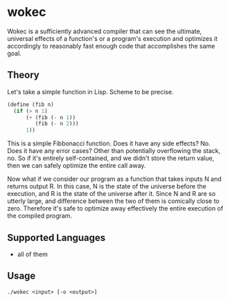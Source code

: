 # wokec

Wokec is a sufficiently advanced compiler that can see the ultimate, universal
effects of a function's or a program's execution and optimizes it accordingly
to reasonably fast enough code that accomplishes the same goal.

## Theory

Let's take a simple function in Lisp.  Scheme to be precise.

```scheme
(define (fib n)
  (if (> n 1)
      (+ (fib (- n 1))
         (fib (- n 2)))
      1))
```

This is a simple Fibbonacci function.  Does it have any side effects?  No.
Does it have any error cases?  Other than potentially overflowing the stack,
no.  So if it's entirely self-contained, and we didn't store the return value,
then we can safely optimize the entire call away.

Now what if we consider our program as a function that takes inputs N and
returns output R.  In this case, N is the state of the universe before the
execution, and R is the state of the universe after it.  Since N and R are so
utterly large, and difference between the two of them is comically close to
zero.  Therefore it's safe to optimize away effectively the entire execution of
the compiled program.

## Supported Languages

* all of them

## Usage

```
./wokec <input> [-o <output>]
```

